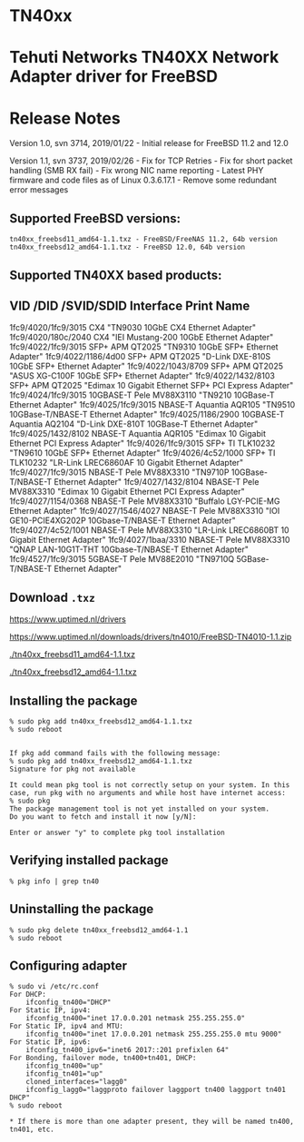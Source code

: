 # TN40xx
Tehuti Networks TN40XX Network Adapter driver for FreeBSD
=========================================================

Release Notes
=============
Version 1.0, svn 3714, 2019/01/22
	- Initial release for FreeBSD 11.2 and 12.0

Version 1.1, svn 3737, 2019/02/26
	- Fix for TCP Retries
	- Fix for short packet handling (SMB RX fail)
	- Fix wrong NIC name reporting
	- Latest PHY firmware and code files as of Linux 0.3.6.17.1
	- Remove some redundant error messages

Supported FreeBSD versions:
---------------------------
	tn40xx_freebsd11_amd64-1.1.txz - FreeBSD/FreeNAS 11.2, 64b version
	tn40xx_freebsd12_amd64-1.1.txz - FreeBSD 12.0, 64b version

Supported TN40XX based products:
--------------------------------

VID /DID /SVID/SDID	Interface			Print Name
------------------------------------------------------------------
1fc9/4020/1fc9/3015	CX4 				"TN9030 10GbE CX4 Ethernet Adapter"
1fc9/4020/180c/2040	CX4 				"IEI Mustang-200 10GbE Ethernet Adapter"
1fc9/4022/1fc9/3015	SFP+ APM QT2025 		"TN9310 10GbE SFP+ Ethernet Adapter"
1fc9/4022/1186/4d00	SFP+ APM QT2025			"D-Link DXE-810S 10GbE SFP+ Ethernet Adapter"
1fc9/4022/1043/8709	SFP+ APM QT2025			"ASUS XG-C100F 10GbE SFP+ Ethernet Adapter"
1fc9/4022/1432/8103	SFP+ APM QT2025			"Edimax 10 Gigabit Ethernet SFP+ PCI Express Adapter"
1fc9/4024/1fc9/3015	10GBASE-T Pele MV88X3110	"TN9210 10GBase-T Ethernet Adapter"
1fc9/4025/1fc9/3015	NBASE-T Aquantia AQR105		"TN9510 10GBase-T/NBASE-T Ethernet Adapter"
1fc9/4025/1186/2900	10GBASE-T Aquantia AQ2104	"D-Link DXE-810T 10GBase-T Ethernet Adapter"
1fc9/4025/1432/8102	NBASE-T Aquantia AQR105		"Edimax 10 Gigabit Ethernet PCI Express Adapter"
1fc9/4026/1fc9/3015	SFP+ TI TLK10232		"TN9610 10GbE SFP+ Ethernet Adapter"
1fc9/4026/4c52/1000	SFP+ TI TLK10232		"LR-Link LREC6860AF 10 Gigabit Ethernet Adapter"
1fc9/4027/1fc9/3015	NBASE-T Pele MV88X3310	"TN9710P 10GBase-T/NBASE-T Ethernet Adapter"
1fc9/4027/1432/8104	NBASE-T Pele MV88X3310	"Edimax 10 Gigabit Ethernet PCI Express Adapter"
1fc9/4027/1154/0368	NBASE-T Pele MV88X3310	"Buffalo LGY-PCIE-MG Ethernet Adapter"
1fc9/4027/1546/4027	NBASE-T Pele MV88X3310	"IOI GE10-PCIE4XG202P 10Gbase-T/NBASE-T Ethernet Adapter"
1fc9/4027/4c52/1001	NBASE-T Pele MV88X3310	"LR-Link LREC6860BT 10 Gigabit Ethernet Adapter"
1fc9/4027/1baa/3310	NBASE-T Pele MV88X3310	"QNAP LAN-10G1T-THT 10Gbase-T/NBASE-T Ethernet Adapter"
1fc9/4527/1fc9/3015	5GBASE-T Pele MV88E2010	"TN9710Q 5GBase-T/NBASE-T Ethernet Adapter"

Download `.txz`
----------------------
https://www.uptimed.nl/drivers

https://www.uptimed.nl/downloads/drivers/tn4010/FreeBSD-TN4010-1.1.zip

[./tn40xx_freebsd11_amd64-1.1.txz]()

[./tn40xx_freebsd12_amd64-1.1.txz]()

Installing the package
----------------------
	% sudo pkg add tn40xx_freebsd12_amd64-1.1.txz
	% sudo reboot


	If pkg add command fails with the following message:
	% sudo pkg add tn40xx_freebsd12_amd64-1.1.txz
	Signature for pkg not available

	It could mean pkg tool is not correctly setup on your system. In this case, run pkg with no arguments and while host have internet access:
	% sudo pkg
	The package management tool is not yet installed on your system.
	Do you want to fetch and install it now [y/N]:
	
	Enter or answer "y" to complete pkg tool installation

Verifying installed package
---------------------------
	% pkg info | grep tn40

Uninstalling the package
------------------------
	% sudo pkg delete tn40xx_freebsd12_amd64-1.1
	% sudo reboot

Configuring adapter
-------------------
	% sudo vi /etc/rc.conf
	For DHCP:
		ifconfig_tn400="DHCP"
	For Static IP, ipv4:
		ifconfig_tn400="inet 17.0.0.201 netmask 255.255.255.0"
	For Static IP, ipv4 and MTU:
		ifconfig_tn400="inet 17.0.0.201 netmask 255.255.255.0 mtu 9000"
	For Static IP, ipv6:
		ifconfig_tn400_ipv6="inet6 2017::201 prefixlen 64"
	For Bonding, failover mode, tn400+tn401, DHCP:
		ifconfig_tn400="up"
		ifconfig_tn401="up"
		cloned_interfaces="lagg0"
		ifconfig_lagg0="laggproto failover laggport tn400 laggport tn401 DHCP"
	% sudo reboot

	* If there is more than one adapter present, they will be named tn400, tn401, etc.
